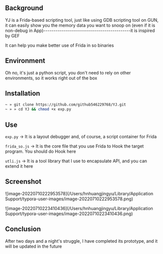 ## Background

YJ is a Frida-based scripting tool, just like using GDB scripting tool on GUN, it can easily show you the memory data you want to snoop on (even if it is non-debug in App)--------------------------------------------it is inspired by GEF

It can help you make better use of Frida in so binaries

## Environment

Oh no, it's just a python script, you don't need to rely on other environments, so it works right out of the box

## Installation

```sh
~ » git clone https://github.com/github546229768/YJ.git
~ » » cd YJ && chmod +x exp.py
```

## Use

`exp.py` -> It is a layout debugger and, of course, a script container for Frida

`frida_so.js` -> It is the core file that you use Frida to Hook the target program. You should do Hook here

`utli.js` -> It is a tool library that I use to encapsulate API, and you can extend it here

## Screenshot

![image-20220710222953578](/Users/hnhuangjingyu/Library/Application Support/typora-user-images/image-20220710222953578.png)

![image-20220710223410436](/Users/hnhuangjingyu/Library/Application Support/typora-user-images/image-20220710223410436.png)

## Conclusion

After two days and a night's struggle, I have completed its prototype, and it will be updated in the future

